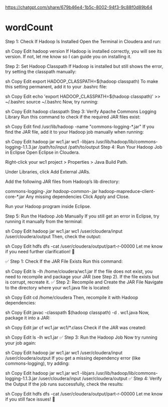 https://chatgpt.com/share/679b46e4-1b5c-8002-94f3-9c88f0d89b64

# wordCount
Step 1: Check If Hadoop Is Installed
Open the Terminal in Cloudera and run:

sh
Copy
Edit
hadoop version
If Hadoop is installed correctly, you will see its version. If not, let me know so I can guide you on installing it.

Step 2: Set Hadoop Classpath
If Hadoop is installed but still shows the error, try setting the classpath manually:

sh
Copy
Edit
export HADOOP_CLASSPATH=$(hadoop classpath)
To make this setting permanent, add it to your .bashrc file:

sh
Copy
Edit
echo 'export HADOOP_CLASSPATH=$(hadoop classpath)' >> ~/.bashrc
source ~/.bashrc
Now, try running:

sh
Copy
Edit
hadoop classpath
Step 3: Verify Apache Commons Logging Library
Run this command to check if the required JAR files exist:

sh
Copy
Edit
find /usr/lib/hadoop -name "commons-logging-*.jar"
If you find the JAR file, add it to your Hadoop job manually when running:

sh
Copy
Edit
hadoop jar wc1.jar wc1 -libjars /usr/lib/hadoop/lib/commons-logging-1.1.3.jar /path/to/input /path/to/output
Step 4: Run Your Hadoop Job in Eclipse
Open Eclipse in Cloudera.

Right-click your wc1 project > Properties > Java Build Path.

Under Libraries, click Add External JARs.

Add the following JAR files from Hadoop’s lib directory:

commons-logging-*.jar
hadoop-common-*.jar
hadoop-mapreduce-client-core-*.jar
Any missing dependencies
Click Apply and Close.

Run your Hadoop program inside Eclipse.

Step 5: Run the Hadoop Job Manually
If you still get an error in Eclipse, try running it manually from the terminal:

sh
Copy
Edit
hadoop jar wc1.jar wc1 /user/cloudera/input /user/cloudera/output
Then, check the output:

sh
Copy
Edit
hdfs dfs -cat /user/cloudera/output/part-r-00000
Let me know if you need further clarification! 🚀




✅ Step 1: Check If the JAR File Exists
Run this command:

sh
Copy
Edit
ls -lh /home/cloudera/wc1.jar
If the file does not exist, you need to recompile and package your JAR (see Step 2).
If the file exists but is corrupt, recreate it.
✅ Step 2: Recompile and Create the JAR File
Navigate to the directory where your wc1.java file is located:

sh
Copy
Edit
cd /home/cloudera
Then, recompile it with Hadoop dependencies:

sh
Copy
Edit
javac -classpath $(hadoop classpath) -d . wc1.java
Now, package it into a JAR:

sh
Copy
Edit
jar cf wc1.jar wc1/*.class
Check if the JAR was created:

sh
Copy
Edit
ls -lh wc1.jar
✅ Step 3: Run the Hadoop Job
Now try running your job again:

sh
Copy
Edit
hadoop jar wc1.jar wc1 /user/cloudera/input /user/cloudera/output
If you get a missing dependency error (like commons-logging), try adding:

sh
Copy
Edit
hadoop jar wc1.jar wc1 -libjars /usr/lib/hadoop/lib/commons-logging-1.1.3.jar /user/cloudera/input /user/cloudera/output
✅ Step 4: Verify the Output
If the job runs successfully, check the results:

sh
Copy
Edit
hdfs dfs -cat /user/cloudera/output/part-r-00000
Let me know if you still face issues! 🚀
